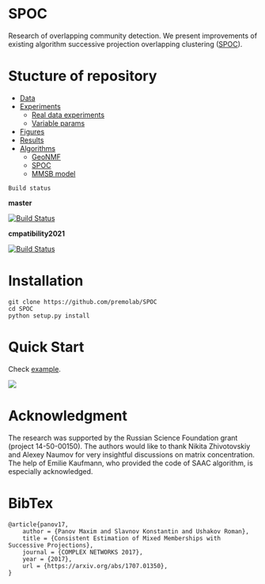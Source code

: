 # SPOC

Research of overlapping community detection. 
We present improvements of existing algorithm successive projection
overlapping clustering ([SPOC][SPOC]). 


# Stucture of repository


* [Data][Data]
* [Experiments][Exps]
	* [Real data experiments][Exp1]
	* [Variable params][Exp2]
* [Figures][Figs]
* [Results][Results]
* [Algorithms][Algs]
	* [GeoNMF][GeoNMF]
	* [SPOC][ver1.0]
	* [MMSB model][]



[Data]:	 	https://github.com/stat-ml/SPOC/tree/master/data
[Exps]: 	https://github.com/stat-ml/SPOC/tree/master/experiments
[Exp1]: 	https://github.com/stat-ml/SPOC/tree/master/experiments/real_data
[Exp2]: 	https://github.com/stat-ml/SPOC/tree/master/experiments/params
[Figs]: 	https://github.com/stat-ml/SPOC/tree/master/figures
[Results]: 	https://github.com/stat-ml/SPOC/tree/master/results
[Algs]: 	https://github.com/stat-ml/SPOC/tree/master/spoc
[GeoNMF]:	https://github.com/stat-ml/SPOC/blob/master/spoc/GeoNMF.m
[ver1.0]:	https://github.com/stat-ml/SPOC/blob/master/spoc/spoc.py
[MMSB model]: https://github.com/stat-ml/SPOC/blob/master/spoc/generate_spoc_model.py
[SPOC]:		https://arxiv.org/abs/1707.01350
[SPOC++]:   https://404

```
Build status
```
**master**

[![Build Status](https://dev.azure.com/stat-ml/spoc/_apis/build/status/stat-ml.SPOC?branchName=master)](https://dev.azure.com/stat-ml/spoc/_build/latest?definitionId=3&branchName=master)

**cmpatibility2021**

[![Build Status](https://dev.azure.com/stat-ml/spoc/_apis/build/status/stat-ml.SPOC?branchName=compatibility_2021)](https://dev.azure.com/stat-ml/spoc/_build/latest?definitionId=3&branchName=compatibility_2021)

# Installation 

```commandline
git clone https://github.com/premolab/SPOC
cd SPOC
python setup.py install
```

# Quick Start

Check [example](examples/example.ipynb).

![](examples/spectrum.png)

# Acknowledgment

The research was supported by the Russian Science Foundation grant (project 14-50-00150).
 The authors would like to thank Nikita Zhivotovskiy and Alexey Naumov 
 for very insightful discussions on matrix concentration. 
 The help of Emilie Kaufmann, who provided the code of SAAC algorithm, 
 is especially acknowledged.


# BibTex

```
@article{panov17,
    author = {Panov Maxim and Slavnov Konstantin and Ushakov Roman},
    title = {Consistent Estimation of Mixed Memberships with Successive Projections},
    journal = {COMPLEX NETWORKS 2017},
    year = {2017},
    url = {https://arxiv.org/abs/1707.01350},
}
```
